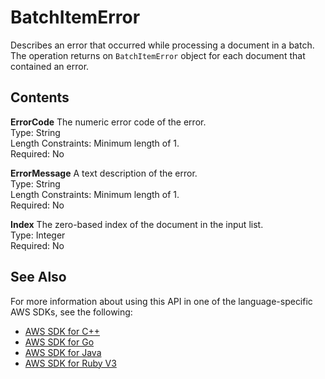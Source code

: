 # BatchItemError<a name="API_BatchItemError"></a>

Describes an error that occurred while processing a document in a batch\. The operation returns on `BatchItemError` object for each document that contained an error\.

## Contents<a name="API_BatchItemError_Contents"></a>

 **ErrorCode**   <a name="comprehend-Type-BatchItemError-ErrorCode"></a>
The numeric error code of the error\.  
Type: String  
Length Constraints: Minimum length of 1\.  
Required: No

 **ErrorMessage**   <a name="comprehend-Type-BatchItemError-ErrorMessage"></a>
A text description of the error\.  
Type: String  
Length Constraints: Minimum length of 1\.  
Required: No

 **Index**   <a name="comprehend-Type-BatchItemError-Index"></a>
The zero\-based index of the document in the input list\.  
Type: Integer  
Required: No

## See Also<a name="API_BatchItemError_SeeAlso"></a>

For more information about using this API in one of the language\-specific AWS SDKs, see the following:
+  [AWS SDK for C\+\+](https://docs.aws.amazon.com/goto/SdkForCpp/comprehend-2017-11-27/BatchItemError) 
+  [AWS SDK for Go](https://docs.aws.amazon.com/goto/SdkForGoV1/comprehend-2017-11-27/BatchItemError) 
+  [AWS SDK for Java](https://docs.aws.amazon.com/goto/SdkForJava/comprehend-2017-11-27/BatchItemError) 
+  [AWS SDK for Ruby V3](https://docs.aws.amazon.com/goto/SdkForRubyV3/comprehend-2017-11-27/BatchItemError) 